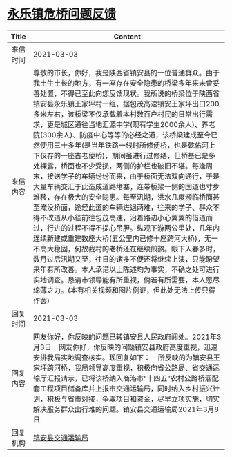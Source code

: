 # <a href="http://www.shangluo.gov.cn/zmhd/ldxxxx.jsp?urltype=leadermail.LeaderMailContentUrl&wbtreeid=1112&leadermailid=6982">永乐镇危桥问题反馈</a>
| Title |                                                                                                                                                                                                                                                                                                         Content                                                                                                                                                                                                                                                                                                          |
|:-----:|--------------------------------------------------------------------------------------------------------------------------------------------------------------------------------------------------------------------------------------------------------------------------------------------------------------------------------------------------------------------------------------------------------------------------------------------------------------------------------------------------------------------------------------------------------------------------------------------------------------------------|
| 来信时间  | 2021-03-03                                                                                                                                                                                                                                                                                                                                                                                                                                                                                                                                                                                                               |
| 来信内容  | 尊敬的市长，你好，我是陕西省镇安县的一位普通群众。由于我土生土长的地方，有一座存在安全隐患的桥梁多年来未曾妥善处置，不得已至此向您反馈现状。我所说的桥梁位于陕西省镇安县永乐镇王家坪村一组，据包茂高速镇安王家坪出口200多米左右，该桥梁不仅承载着本村数百户村民的日常出行需求，更是城区通往当地汇源中学(现有学生2000余人)、养老院(300余人)、防疫中心等等的必经之道，该桥梁建成至今已然使用三十多年(是当年铁路一线时所修便桥，也是乾佑河上下仅存的一座古老便桥)，期间虽进行过修缮，但桥基已是多处裸露，桥面也不少受损，两侧的护栏也破旧不堪。每逢周末，接送学子的车辆纷纷而来，由于桥面无法双向通行，于是大量车辆交汇于此造成道路堵塞，连带桥梁一侧的国道也寸步难移，存在极大的安全隐患。每至汛期，洪水几度濒临桥面甚至淹没桥面，途经此道的车辆进退两难，往来的学子、群众不得不改道从小径前往包茂高速，沿着路边小心翼翼的借道而过，行进的过程不得不提心吊胆。纵观下游两公里处，几年内连续新建或重建数座大桥(五公里内已修十座跨河大桥)，无一不高大稳固，何故我村的老桥还在继续煎熬。眼下入春多时，数月过后汛期又至，往日的诸多不便还将继续上演，只能盼望来年有所改善。本人承诺以上陈述均为事实，不确之处可进行实地调查。恳请市领导能有所重视，倘若有所需要，本人愿尽绵薄之力。(本有相关视频和图片例证，但此处无法上传只得作罢) |
| 回复时间  | 2021-03-03                                                                                                                                                                                                                                                                                                                                                                                                                                                                                                                                                                                                               |
| 回复内容  | 网友你好，你反映的问题已转镇安县人民政府阅处。2021年3月3日    网友你好，你反映的问题镇安县政府高度重视，迅速安排我局实地调查核实。现回复如下：    所反映的为镇安县王家坪跨河桥，我局领导高度重视，积极向省公路局、省交通运输厅汇报请示，已将该桥纳入商洛市“十四五”农村公路桥涵配套工程项目储备库并上报市交通运输局，同时纳入乡村振兴计划，积极与省市对接，争取项目和资金，尽早立项实施，切实解决服务群众出行难的问题。镇安县交通运输局2021年3月8日                                                                                                                                                                                                                                                                                                                                                                                     |
| 回复机构  | <a href="../../categories/agencies/镇安县交通运输局.md">镇安县交通运输局</a>                                                                                                                                                                                                                                                                                                                                                                                                                                                                                                                                                               |